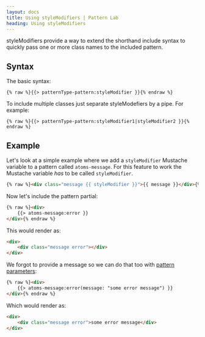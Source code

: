 ```yaml
---
layout: docs
title: Using styleModifiers | Pattern Lab
heading: Using styleModifiers
---
```


styleModifiers provide a way to extend the shorthand include syntax to quickly pass one or more class names to the included pattern.

## Syntax

The basic syntax:

    {% raw %}{{> patternType-pattern:styleModifier }}{% endraw %}

To include multiple classes just separate styleModefiers by a pipe. For example:

    {% raw %}{{> patternType-pattern:styleModifier1|styleModifier2 }}{% endraw %}

## Example

Let's look at a simple example where we add a `styleModifier` Mustache variable to a pattern called `atoms-message`. For this feature to work the Mustache variable *has* to be called `styleModifier`.

```html
{% raw %}<div class="message {{ styleModifier }}">{{ message }}</div>{% endraw %}
```

Now let's include the pattern partial:

```html
{% raw %}<div>
    {{> atoms-message:error }}
</div>{% endraw %}
```

This would render as:

```html
<div>
    <div class="message error"></div>
</div>
```

We forgot to provide a message so we can do that too with [pattern parameters](/docs/pattern-parameters.html):

```html
{% raw %}<div>
    {{> atoms-message:error(message: "some error message") }}
</div>{% endraw %}
```

Which would render as:

```html
<div>
    <div class="message error">some error message</div>
</div>
```
